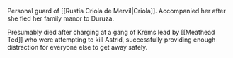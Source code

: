 Personal guard of [[Rustia Criola de Mervil|Criola]]. Accompanied her after she fled her family manor to Duruza.

Presumably died after charging at a gang of Krems lead by [[Meathead Ted]] who were attempting to kill Astrid, successfully providing enough distraction for everyone else to get away safely.